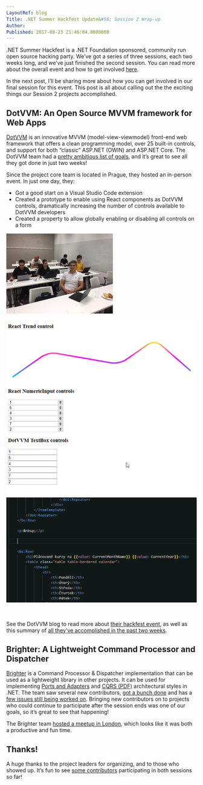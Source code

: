 ```yaml
---
LayoutRef: blog
Title: .NET Summer Hackfest Update&#58; Session 2 Wrap-up
Author: 
Published: 2017-08-23 21:46:04.0000000
---
```

<p><p>.NET Summer Hackfest is a .NET Foundation sponsored, community run open source hacking party. We’ve got a series of three sessions, each two weeks long, and we’ve just finished the second session. You can read more about the overall event and how to get involved <a href="http://aka.ms/dotnetsummer">here</a>. </p><p>In the next post, I’ll be sharing more about how you can get involved in our final session for this event. This post is all about calling out the the exciting things our Session 2 projects accomplished.</p><h2>DotVVM: An Open Source MVVM framework for Web Apps</h2><p><a href="https://www.dotvvm.com/">DotVVM</a> is an innovative MVVM (model-view-viewmodel) front-end web framework that offers a clean programming model, over 25 built-in controls, and support for both “classic” ASP.NET (OWIN) and ASP.NET Core. The DotVVM team had a <a href="https://github.com/riganti/dotvvm/blob/master/dotnetSummer.md">pretty ambitious list of goals</a>, and it’s great to see all they got done in just two weeks!</p><p>Since the project core team is located in Prague, they hosted an in-person event. In just one day, they:</p><ul><li>Got a good start on a Visual Studio Code extension</li><li>Created a prototype to enable using React components as DotVVM controls, dramatically increasing the number of controls available to DotVVM developers</li><li>Created a property to allow globally enabling or disabling all controls on a form</li></ul><p><img src="assets/posts/dotvvm-hackfest-3.jpg"></p><p><img src="assets/posts/dotvvm-hackfest-1.gif"><img src="assets/posts/dotvvm-hackfest-2.gif"></p><p><br></p><p>See the DotVVM blog to read more about <a href="https://www.dotvvm.com/blog/26/NET-Summer-Hackfest-Session-in-Prague">their hackfest event</a>, as well as this summary of <a href="https://www.dotvvm.com/blog/27/Busy-two-weeks-for-the-DotVVM-Team">all they’ve accomplished in the past two weeks</a>.</p><h2>Brighter: A Lightweight Command Processor and Dispatcher</h2><p><a href="https://brightercommand.github.io/Brighter/">Brighter</a> is a Command Processor &amp; Dispatcher implementation that can be used as a lightweight library in other projects. It can be used for implementing <a href="http://alistair.cockburn.us/Hexagonal+architecture">Ports and Adapters</a> and <a href="/assets/cqrs_documents.pdf">CQRS (PDF)</a> architectural styles in .NET. The team saw several new contributors, <a href="https://github.com/BrighterCommand/Brighter/pulls?utf8=%E2%9C%93&amp;q=is%3Apr%20is%3Aclosed%20updated%3A%3E%3D2017-08-01">got a bunch done</a> and has a <a href="https://github.com/BrighterCommand/Brighter/labels/grabbed%20by%20community">few issues still being worked on</a>. Bringing new contributors on to projects who could continue to participate after the session ends was one of our goals, so it’s great to see that happening!</p><p>The Brighter team <a href="https://twitter.com/ICooper/status/896319327087063044">hosted a meetup in London</a>, which looks like it was both a productive and fun time.</p><h2>Thanks!</h2><p>A huge thanks to the project leaders for organizing, and to those who showed up. It’s fun to see <a href="https://twitter.com/pothulapati">some contributors</a> participating in both sessions so far!</p></p>
